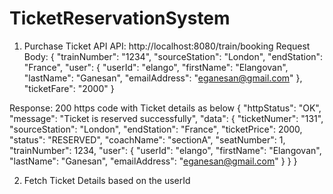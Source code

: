 # TicketReservationSystem

1. Purchase Ticket API
API: http://localhost:8080/train/booking
Request Body:
{
    "trainNumber": "1234",
    "sourceStation": "London",
    "endStation": "France",
    "user": {
        "userId": "elango",
        "firstName": "Elangovan",
        "lastName": "Ganesan",
        "emailAddress": "eganesan@gmail.com"
    },
    "ticketFare": "2000"
}

Response: 200 https code with Ticket details as below
{
    "httpStatus": "OK",
    "message": "Ticket is reserved successfully",
    "data": {
        "ticketNumer": "131",
        "sourceStation": "London",
        "endStation": "France",
        "ticketPrice": 2000,
        "status": "RESERVED",
        "coachName": "sectionA",
        "seatNumber": 1,
        "trainNumber": 1234,
        "user": {
            "userId": "elango",
            "firstName": "Elangovan",
            "lastName": "Ganesan",
            "emailAddress": "eganesan@gmail.com"
        }
    }
}


2. Fetch Ticket Details based on the userId
